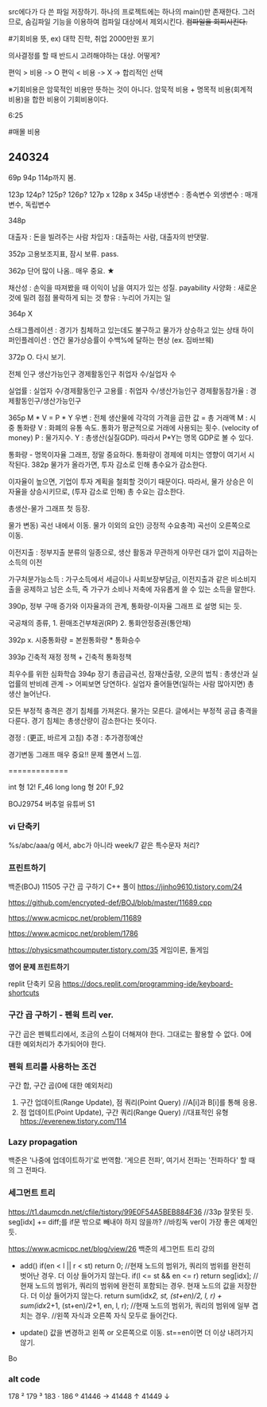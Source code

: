 src에다가 다 쓴 파일 저장하기.
하나의 프로젝트에는 하나의 main()만 존재한다.
그러므로, 숨김파일 기능을 이용하여 컴파일 대상에서 제외시킨다.
~~컴파일을 회피시킨다.~~

#기회비용
뜻,
ex) 대학 진학, 취업 2000만원 포기

의사결정를 할 때 반드시 고려해야하는 대상.
어떻게?

편익 > 비용 -> O
편익 < 비용 -> X
-> 합리적인 선택

※기회비용은 암묵적인 비용만 뜻하는 것이 아니다.
암묵적 비용 + 명목적 비용(회계적 비용)을 합한 비용이 기회비용이다.

6:25

#매몰 비용

## 240324

69p 94p
114p까지 봄.

123p 124p? 125p? 126p? 127p x 128p x
345p
내생변수 : 종속변수
외생변수 : 매개변수, 독립변수

348p

대출자 : 돈을 빌려주는 사람
차입자 : 대출하는 사람, 대출자의 반댓말.

352p 고용보조지표, 잠시 보류. pass.

362p 단어 많이 나옴.. 매우 중요. ★

채산성 : 손익을 따져봤을 때 이익이 남을 여지가 있는 성질. payability
사양화 : 새로운 것에 밀려 점점 몰락하게 되는 것
향유 : 누리어 가지는 일

364p X

스태그플레이션 : 경기가 침체하고 있는데도 불구하고 물가가 상승하고 있는 상태
하이퍼인플레이션 : 연간 물가상승률이 수백%에 달하는 현상 (ex. 짐바브웨)

372p O. 다시 보기.

전체 인구
생산가능인구
경제활동인구
취업자 수/실업자 수


실업률 : 실업자 수/경제활동인구
고용률 : 취업자 수/생산가능인구
경제활동참가율 : 경제활동인구/생산가능인구



365p
M * V = P * Y
우변 : 전체 생산물에 각각의 가격을 곱한 값 = 총 거래액
M : 시중 통화량
V : 화폐의 유통 속도. 통화가 평균적으로 거래에 사용되는 횟수. (velocity of money)
P : 물가지수.
Y : 총생산(실질GDP). 따라서 P*Y는 명목 GDP로 볼 수 있다.

통화량 - 명목이자율 그래프, 정말 중요하다. 통화량이 경제에 미치는 영향이 여기서 시작된다.
382p 물가가 올라가면, 투자 감소로 인해 총수요가 감소한다.


이자율이 높으면, 기업이 투자 계획을 철회할 것이기 때문이다.
따라서, 물가 상승은 이자율을 상승시키므로, (투자 감소로 인해)  총 수요는 감소한다.

총생산-물가 그래프 첫 등장.

물가 변동) 곡선 내에서 이동.
물가 이외의 요인) 
	긍정적 수요충격)
		곡선이 오른쪽으로 이동.

이전지출 : 정부지출 분류의 일종으로, 생산 활동과 무관하게 아무런 대가 없이 지급하는 소득의 이전

가구처분가능소득 : 가구소득에서 세금이나 사회보장부담금, 이전지출과 같은 비소비지출을 공제하고 남은 소득, 즉 가구가 소비나 저축에 자유롭게 쓸 수 있는 소득을 말한다.

390p, 정부 구매 증가와 이자율과의 관계, 통화량-이자율 그래프 로 설명 되는 듯.

국공채의 종류, 1. 환매조건부채권(RP) 2. 통화안정증권(통안채)

392p x. 시중통화량 = 본원통화량 * 통화승수

393p 긴축적 재정 정책 + 긴축적 통화정책

최우수를 위한 심화학습
394p 장기 총곱급곡선, 잠재산출량,
오쿤의 법칙 : 총생산과 실업률의 반비례 관계
-> 어찌보면 당연하다. 실업자 줄어들면(일하는 사람 많아지면) 총생산 늘어난다.

모든 부정적 충격은 경기 침체를 가져온다. 물가는 모른다.
글에서는 부정적 공급 충격을 다룬다.
경기 침체는 총생산량이 감소한다는 뜻이다.

경정 : (更正, 바르게 고침)
추경 : 추가경정예산

경기변동 그래프 매우 중요!! 문제 풀면서 느낌.


=============

int 형 
	12! 
	F_46
long long 형 
	20! 
	F_92
	
BOJ29754 버추얼 유튜버 S1

### vi 단축키
%s/abc/aaa/g
에서, abc가 아니라 week/7 같은 특수문자 처리?

### 프린트하기
백준(BOJ) 11505 구간 곱 구하기 C++ 풀이
https://jinho9610.tistory.com/24

https://github.com/encrypted-def/BOJ/blob/master/11689.cpp

https://www.acmicpc.net/problem/11689

https://www.acmicpc.net/problem/1786


https://physicsmathcoumputer.tistory.com/35
게임이론, 돌게임

**영어 문제 프린트하기**



replit 단축키 모음
https://docs.replit.com/programming-ide/keyboard-shortcuts


### 구간 곱 구하기 - 펜윅 트리 ver.
구간 곱은 펜웩트리에서, 조금의 스킬이 더해져야 한다. 그대로는 활용할 수 없다.
0에 대한 예외처리가 추가되어야 한다.

### 펜윅 트리를 사용하는 조건
구간 합, 구간 곱(0에 대한 예외처리)
1. 구간 업데이트(Range Update), 점 쿼리(Point Query)	//A[i]과 B[i]를 통해 응용.
2. 점 업데이트(Point Update), 구간 쿼리(Range Query)	//대표적인 유형
https://everenew.tistory.com/114

### Lazy propagation
백준은 '나중에 업데이트하기'로 번역함.
'게으른 전파', 여기서 전파는 '전파하다' 할 때의 그 전파다.

### 세그먼트 트리
https://t1.daumcdn.net/cfile/tistory/99E0F54A5BEB884F36
//33p 잘못된 듯. seg[idx] += diff;를 if문 밖으로 빼내야 하지 않을까?
//바킹독 ver이 가장 좋은 예제인 듯.

https://www.acmicpc.net/blog/view/26
백준의 세그먼트 트리 강의

- add()
if(en < l || r < st) return 0;	//현재 노드의 범위가, 쿼리의 범위를 완전히 벗어난 경우. 더 이상 들어가지 않는다.
if(l <= st && en <= r) return seg[idx];	//현재 노드의 범위가, 쿼리의 범위에 완전히 포함되는 경우. 현재 노드의 값을 저장한다. 더 이상 들어가지 않는다.
return sum(idx*2, st, (st+en)/2, l, r) + sum(idx*2+1, (st+en)/2+1, en, l, r);	//현재 노드의 범위가, 쿼리의 범위에 일부 겹치는 경우.
//왼쪽 자식과 오른쪽 자식 모두로 들어간다.

- update()
값을 변경하고 왼쪽 or 오른쪽으로 이동.
st==en이면 더 이상 내려가지 않기.

Bo

### alt code
178 ²
179 ³
183 ·
186 º
41446 →
41448 ↑
41449 ↓